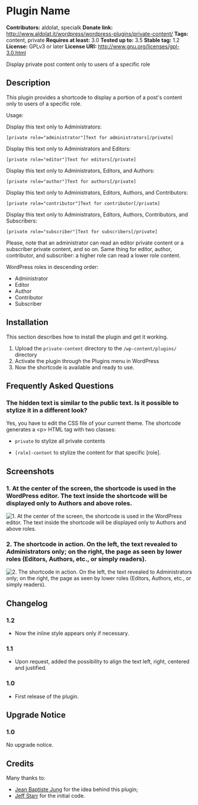 # Plugin Name #
**Contributors:** aldolat, specialk
**Donate link:** http://www.aldolat.it/wordpress/wordpress-plugins/private-content/
**Tags:** content, private
**Requires at least:** 3.0
**Tested up to:** 3.5
**Stable tag:** 1.2
**License:** GPLv3 or later
**License URI:** http://www.gnu.org/licenses/gpl-3.0.html

Display private post content only to users of a specific role

## Description ##

This plugin provides a shortcode to display a portion of a post's content only to users of a specific role.

Usage:

Display this text only to Administrators:

	[private role="administrator"]Text for administrators[/private]

Display this text only to Administrators and Editors:

	[private role="editor"]Text for editors[/private]

Display this text only to Administrators, Editors, and Authors:

	[private role="author"]Text for authors[/private]

Display this text only to Administrators, Editors, Authors, and Contributors:

	[private role="contributor"]Text for contributor[/private]

Display this text only to Administrators, Editors, Authors, Contributors, and Subscribers:

	[private role="subscriber"]Text for subscribers[/private]

Please, note that an administrator can read an editor private content or a subscriber private content, and so on. Same thing for editor, author, contributor, and subscriber: a higher role can read a lower role content.

WordPress roles in descending order:

 * Administrator
 * Editor
 * Author
 * Contributor
 * Subscriber

## Installation ##

This section describes how to install the plugin and get it working.

1. Upload  the `private-content` directory to the `/wp-content/plugins/` directory
1. Activate the plugin through the Plugins menu in WordPress
1. Now the shortcode is available and ready to use.

## Frequently Asked Questions ##

### The hidden text is similar to the public text. Is it possible to stylize it in a different look? ###

Yes, you have to edit the CSS file of your current theme.
The shortcode generates a &lt;p&gt; HTML tag with two classes:

* `private` to stylize all private contents

* `[role]-content` to stylize the content for that specific [role].

## Screenshots ##

### 1. At the center of the screen, the shortcode is used in the WordPress editor. The text inside the shortcode will be displayed only to Authors and above roles. ###
![1. At the center of the screen, the shortcode is used in the WordPress editor. The text inside the shortcode will be displayed only to Authors and above roles.](http://s.wordpress.org/extend/plugins/plugin-name/screenshot-1.png)

### 2. The shortcode in action. On the left, the text revealed to Administrators only; on the right, the page as seen by lower roles (Editors, Authors, etc., or simply readers). ###
![2. The shortcode in action. On the left, the text revealed to Administrators only; on the right, the page as seen by lower roles (Editors, Authors, etc., or simply readers).](http://s.wordpress.org/extend/plugins/plugin-name/screenshot-2.png)


## Changelog ##

### 1.2 ###

* Now the inline style appears only if necessary.

### 1.1 ###

* Upon request, added the possibility to align the text left, right, centered and justified.

### 1.0 ###

* First release of the plugin.

## Upgrade Notice ##

### 1.0 ###

No upgrade notice.

## Credits ##

Many thanks to:

* [Jean Baptiste Jung](http://www.wprecipes.com/add-private-notes-to-your-wordpress-blog-posts) for the idea behind this plugin;
* [Jeff Starr](http://digwp.com/2010/05/private-content-posts-shortcode) for the initial code.